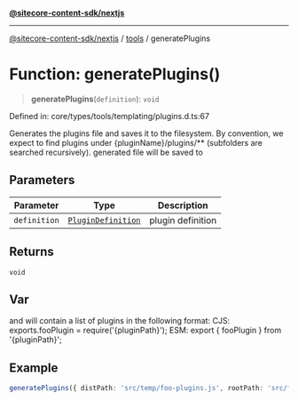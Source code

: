[**@sitecore-content-sdk/nextjs**](../../README.md)

***

[@sitecore-content-sdk/nextjs](../../README.md) / [tools](../README.md) / generatePlugins

# Function: generatePlugins()

> **generatePlugins**(`definition`): `void`

Defined in: core/types/tools/templating/plugins.d.ts:67

Generates the plugins file and saves it to the filesystem.
By convention, we expect to find plugins under {pluginName}/plugins/** (subfolders are searched recursively).
generated file will be saved to

## Parameters

| Parameter | Type | Description |
| ------ | ------ | ------ |
| `definition` | [`PluginDefinition`](../interfaces/PluginDefinition.md) | plugin definition |

## Returns

`void`

## Var

and will contain a list of plugins in the following format:
CJS: exports.fooPlugin = require('{pluginPath}');
ESM: export { fooPlugin } from '{pluginPath}';

## Example

```ts
generatePlugins({ distPath: 'src/temp/foo-plugins.js', rootPath: 'src/foo/plugins', moduleType: ModuleType.CJS })
```
